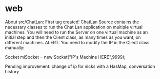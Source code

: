 # web


About src/ChatLan:
First tag created! ChatLan Source contains the necessary classes to run the Chat Lan application on multiple virtual machines.
You will need to run the Server on one virtual machine as an initial step and then the Client class, as many times as you want, on different machines.
ALERT. You need to modify the IP in the Client class manually:

Socket miSocket = new Socket("IP's Machine HERE",9999);


Pending improvement: change of ip for nicks with a HasMap, conversation history 
